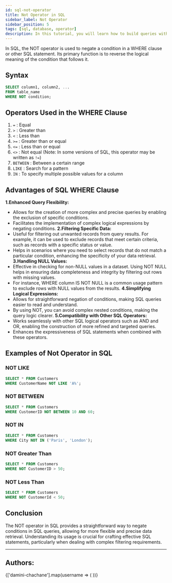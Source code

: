 ```yaml
---
id: sql-not-operator
title: Not Operator in SQL
sidebar_label: Not Operator
sidebar_position: 5
tags: [sql, database, operator]
description: In this tutorial, you will learn how to build queries with Negations to get the desired output.
---
```



In SQL, the NOT operator is used to negate a condition in a WHERE clause or other SQL statement. Its primary function is to reverse the logical meaning of the condition that follows it. 

## Syntax 
```sql
SELECT column1, column2, ...
FROM table_name
WHERE NOT condition;

```

## Operators Used in the WHERE Clause
1. `=` : Equal
2. `>` : Greater than
3. `<` : Less than
4. `>=` : Greater than or equal
5. `<=` : Less than or equal
6. `<>` : Not equal (Note: In some versions of SQL, this operator may be written as `!=`)
7. `BETWEEN` : Between a certain range
8. `LIKE` : Search for a pattern
9. `IN` : To specify multiple possible values for a column

## Advantages of SQL WHERE Clause

**1.Enhanced Query Flexibility:**
- Allows for the creation of more complex and precise queries by enabling the exclusion of specific conditions.
- Facilitates the implementation of complex logical expressions by negating conditions.
**2.Filtering Specific Data:**
- Useful for filtering out unwanted records from query results. For example, it can be used to exclude records that meet certain criteria, such as records with a specific status or value.
- Helps in scenarios where you need to select records that do not match a particular condition, enhancing the specificity of your data retrieval.
**3.Handling NULL Values:**
- Effective in checking for non-NULL values in a dataset. Using NOT NULL helps in ensuring data completeness and integrity by filtering out rows with missing values.
- For instance, WHERE column IS NOT NULL is a common usage pattern to exclude rows with NULL values from the results.
**4.Simplifying Logical Expressions:**
- Allows for straightforward negation of conditions, making SQL queries easier to read and understand.
- By using NOT, you can avoid complex nested conditions, making the query logic clearer.
**5.Compatibility with Other SQL Operators:**
- Works seamlessly with other SQL logical operators such as AND and OR, enabling the construction of more refined and targeted queries.
- Enhances the expressiveness of SQL statements when combined with these operators.

## Examples of Not Operator in SQL

### NOT LIKE
```sql
SELECT * FROM Customers
WHERE CustomerName NOT LIKE 'A%';
```

### NOT BETWEEN
```sql
SELECT * FROM Customers
WHERE CustomerID NOT BETWEEN 10 AND 60;
```

### NOT IN
```sql
SELECT * FROM Customers
WHERE City NOT IN ('Paris', 'London');
```

### NOT Greater Than
```sql
SELECT * FROM Customers
WHERE NOT CustomerID > 50;
```

### NOT Less Than
```sql
SELECT * FROM Customers
WHERE NOT CustomerId < 50;
```


## Conclusion
The NOT operator in SQL provides a straightforward way to negate conditions in SQL queries, allowing for more flexible and precise data retrieval. Understanding its usage is crucial for crafting effective SQL statements, particularly when dealing with complex filtering requirements.

---

## Authors:

<div style={{display: 'flex', flexWrap: 'wrap', justifyContent: 'space-between', gap: '10px'}}>
  {['damini-chachane'].map(username => (
    <Author key={username} username={username} />
  ))}
</div>
